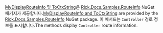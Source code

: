 <span data-ttu-id="a2f83-101">[MyDisplayRouteInfo 및 ToCtxString](https://github.com/Rick-Anderson/RouteInfo/blob/master/Microsoft.Docs.Samples.RouteInfo/ControllerContextExtensions.cs)은 [Rick.Docs.Samples.RouteInfo](https://www.nuget.org/packages/Rick.Docs.Samples.RouteInfo) NuGet 패키지가 제공합니다.</span><span class="sxs-lookup"><span data-stu-id="a2f83-101">[MyDisplayRouteInfo and ToCtxString](https://github.com/Rick-Anderson/RouteInfo/blob/master/Microsoft.Docs.Samples.RouteInfo/ControllerContextExtensions.cs) are provided by the [Rick.Docs.Samples.RouteInfo](https://www.nuget.org/packages/Rick.Docs.Samples.RouteInfo) NuGet package.</span></span> <span data-ttu-id="a2f83-102">이 메서드는 `Controller` 경로 정보를 표시합니다.</span><span class="sxs-lookup"><span data-stu-id="a2f83-102">The methods display `Controller` route information.</span></span>